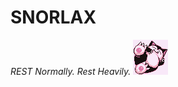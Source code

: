 # SNORLAX
*REST Normally. Rest Heavily.*
![Snorlax sprite fron Pokemon Generation 1, 4 colors](https://raw.githubusercontent.com/seanmorris/snorlax/master/snorlax.png)

